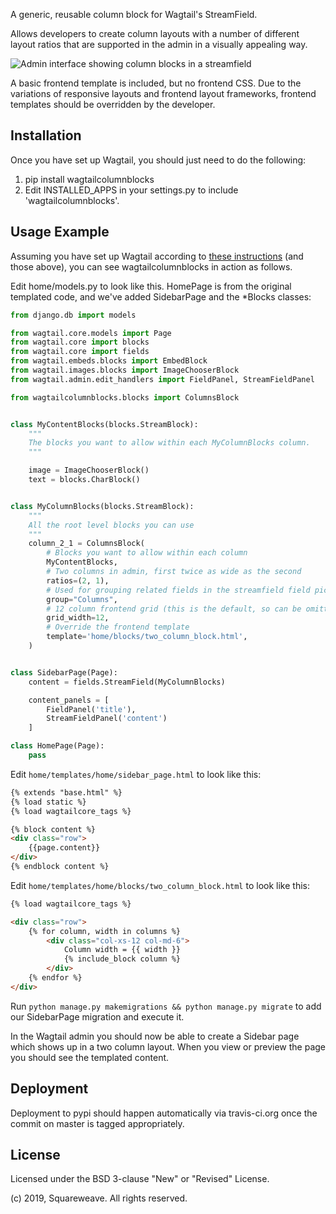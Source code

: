 A generic, reusable column block for Wagtail's StreamField.

Allows developers to create column layouts with a number of different layout
ratios that are supported in the admin in a visually appealing way.

![Admin interface showing column blocks in a streamfield](/docs/admin.png?raw=true)

A basic frontend template is included, but no frontend CSS. Due to the
variations of responsive layouts and frontend layout frameworks,
frontend templates should be overridden by the developer.

Installation
------------

Once you have set up Wagtail, you should just need to do the following:

1. pip install wagtailcolumnblocks
2. Edit INSTALLED\_APPS in your settings.py to include 'wagtailcolumnblocks'.

Usage Example
-------------

Assuming you have set up Wagtail according to [these instructions](https://wagtail.io/developers/) (and those above), you can see wagtailcolumnblocks in action as follows.

Edit home/models.py to look like this. HomePage is from the original templated code, and we've added SidebarPage and the \*Blocks classes:

```python
from django.db import models

from wagtail.core.models import Page
from wagtail.core import blocks
from wagtail.core import fields
from wagtail.embeds.blocks import EmbedBlock
from wagtail.images.blocks import ImageChooserBlock
from wagtail.admin.edit_handlers import FieldPanel, StreamFieldPanel

from wagtailcolumnblocks.blocks import ColumnsBlock


class MyContentBlocks(blocks.StreamBlock):
    """
    The blocks you want to allow within each MyColumnBlocks column.
    """

    image = ImageChooserBlock()
    text = blocks.CharBlock()


class MyColumnBlocks(blocks.StreamBlock):
    """
    All the root level blocks you can use
    """
    column_2_1 = ColumnsBlock(
        # Blocks you want to allow within each column
        MyContentBlocks,
        # Two columns in admin, first twice as wide as the second
        ratios=(2, 1),
        # Used for grouping related fields in the streamfield field picker
        group="Columns",
        # 12 column frontend grid (this is the default, so can be omitted)
        grid_width=12,
        # Override the frontend template
        template='home/blocks/two_column_block.html',
    )


class SidebarPage(Page):
    content = fields.StreamField(MyColumnBlocks)

    content_panels = [
        FieldPanel('title'),
        StreamFieldPanel('content')
    ]

class HomePage(Page):
    pass
```

Edit `home/templates/home/sidebar_page.html` to look like this:
```html
{% extends "base.html" %}
{% load static %}
{% load wagtailcore_tags %}

{% block content %}
<div class="row">
    {{page.content}}
</div>
{% endblock content %}
```

Edit `home/templates/home/blocks/two_column_block.html` to look like this:
```html
{% load wagtailcore_tags %}

<div class="row">
    {% for column, width in columns %}
        <div class="col-xs-12 col-md-6">
            Column width = {{ width }}
            {% include_block column %}
        </div>
    {% endfor %}
</div>
```

Run `python manage.py makemigrations && python manage.py migrate` to add our SidebarPage migration and execute it.

In the Wagtail admin you should now be able to create a Sidebar page which shows up in a two column layout. When you view or preview the page you should see the templated content.

Deployment
-------

Deployment to pypi should happen automatically via travis-ci.org once the commit on master is tagged appropriately.

License
-------

Licensed under the BSD 3-clause "New" or "Revised" License.

(c) 2019, Squareweave. All rights reserved.
